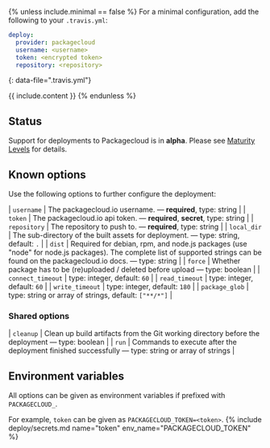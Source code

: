 {% unless include.minimal == false %}
For a minimal configuration, add the following to your `.travis.yml`:

```yaml
deploy:
  provider: packagecloud
  username: <username>
  token: <encrypted token>
  repository: <repository>
```
{: data-file=".travis.yml"}



{{ include.content }}
{% endunless %}

## Status

Support for deployments to Packagecloud is in **alpha**. Please see [Maturity Levels](/user/deployment-v2#maturity-levels) for details.
## Known options

Use the following options to further configure the deployment:

| `username` | The packagecloud.io username. &mdash; **required**, type: string |
| `token` | The packagecloud.io api token. &mdash; **required**, **secret**, type: string |
| `repository` | The repository to push to. &mdash; **required**, type: string |
| `local_dir` | The sub-directory of the built assets for deployment. &mdash; type: string, default: `.` |
| `dist` | Required for debian, rpm, and node.js packages (use "node" for node.js packages). The complete list of supported strings can be found on the packagecloud.io docs. &mdash; type: string |
| `force` | Whether package has to be (re)uploaded / deleted before upload &mdash; type: boolean |
| `connect_timeout` | type: integer, default: `60` |
| `read_timeout` | type: integer, default: `60` |
| `write_timeout` | type: integer, default: `180` |
| `package_glob` | type: string or array of strings, default: `["**/*"]` |

### Shared options

| `cleanup` | Clean up build artifacts from the Git working directory before the deployment &mdash; type: boolean |
| `run` | Commands to execute after the deployment finished successfully &mdash; type: string or array of strings |

## Environment variables

All options can be given as environment variables if prefixed with `PACKAGECLOUD_`.

For example, `token` can be given as `PACKAGECLOUD_TOKEN=<token>`.
{% include deploy/secrets.md name="token" env_name="PACKAGECLOUD_TOKEN" %}
